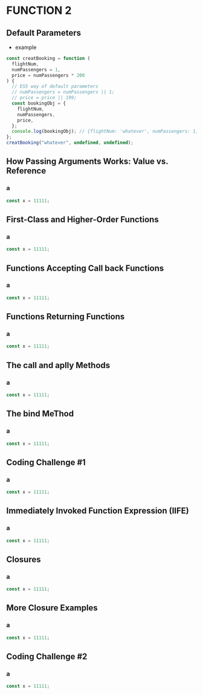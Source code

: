 # FUNCTION 2

## Default Parameters

- example

```javascript
const creatBooking = function (
  flightNum,
  numPassengers = 1,
  price = numPassengers * 200
) {
  // ES5 way of default parameters
  // numPassengers = numPassengers || 1;
  // price = price || 199;
  const bookingObj = {
    flightNum,
    numPassengers,
    price,
  };
  console.log(bookingObj); // {flightNum: 'whatever', numPassengers: 1, price: 200}
};
creatBooking("whatever", undefined, undefined);
```

## How Passing Arguments Works: Value vs. Reference

### a

```javascript
const x = 11111;
```

## First-Class and Higher-Order Functions

### a

```javascript
const x = 11111;
```

## Functions Accepting Call back Functions

### a

```javascript
const x = 11111;
```

## Functions Returning Functions

### a

```javascript
const x = 11111;
```

## The call and aplly Methods

### a

```javascript
const x = 11111;
```

## The bind MeThod

### a

```javascript
const x = 11111;
```

## Coding Challenge #1

### a

```javascript
const x = 11111;
```

## Immediately Invoked Function Expression (IIFE)

### a

```javascript
const x = 11111;
```

## Closures

### a

```javascript
const x = 11111;
```

## More Closure Examples

### a

```javascript
const x = 11111;
```

## Coding Challenge #2

### a

```javascript
const x = 11111;
```
